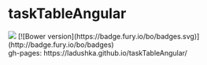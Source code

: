 # taskTableAngular
<div>
<a href="https://codeclimate.com/github/Ladushka/taskTableAngular"><img src="https://codeclimate.com/github/Ladushka/taskTableAngular/badges/gpa.svg" /></a>
[![Bower version](https://badge.fury.io/bo/badges.svg)](http://badge.fury.io/bo/badges)
</div>
gh-pages:  https://ladushka.github.io/taskTableAngular/
